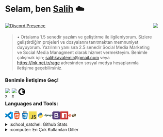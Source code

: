 # Selam, ben [Salih](https://www.salihkayatemir.cf) :cloud:

<img src="https://media.giphy.com/media/ZVik7pBtu9dNS/giphy.gif" align="right" widht="200" height="200">

[![Discord Presence](https://lanyard.cnrad.dev/api/541573707337039904)](https://discord.com/users/541573707337039904)

####  
> • Ortalama 1.5 senedir yazılım ve geliştirme ile ilgileniyorum. Sizlere geliştirdiğim projeleri ve dosyalarını tanıtmaktan memnuniyet duyuyorum. Yazılımın yanı sıra 2.5 senedir Social Media Marketing ve Social Media Managment olarak hizmet vermekteyim. Benimle çalışmak için; salihkayatemir@gmail.com veya https://lnk.net.tr/rage adresinden sosyal medya hesaplarımla iletişime geçebilirsiniz.

### Benimle İletişime Geç!
[<img align="left" alt="x" width="22px" src="https://unpkg.com/simple-icons@v6/icons/discord.svg" />](https://discord.gg/ptFxZRBt4t)
[<img align="left" alt="x" width="22px" src="https://unpkg.com/simple-icons@6.23.0/icons/gmail.svg" />](mailto:salihkayatemir@gmail.com)
[<img align="left" alt="x" width="22px" src="https://raw.githubusercontent.com/iconic/open-iconic/master/svg/globe.svg" />](https://salihkayatemir.cf)
<br />

### Languages and Tools:

<img align="left" alt="Visual Studio Code" width="26px" src="https://raw.githubusercontent.com/github/explore/80688e429a7d4ef2fca1e82350fe8e3517d3494d/topics/visual-studio-code/visual-studio-code.png" />
<img align="left" alt="HTML5" width="26px" src="https://raw.githubusercontent.com/github/explore/80688e429a7d4ef2fca1e82350fe8e3517d3494d/topics/html/html.png" />
<img align="left" alt="CSS3" width="26px" src="https://raw.githubusercontent.com/github/explore/80688e429a7d4ef2fca1e82350fe8e3517d3494d/topics/css/css.png" />
<img align="left" alt="JavaScript" width="26px" src="https://raw.githubusercontent.com/github/explore/80688e429a7d4ef2fca1e82350fe8e3517d3494d/topics/javascript/javascript.png" />
<img align="left" alt="Python" width="26px" src="https://raw.githubusercontent.com/github/explore/80688e429a7d4ef2fca1e82350fe8e3517d3494d/topics/python/python.png" />
<img align="left" alt="Python" width="26px" src="https://raw.githubusercontent.com/github/explore/80688e429a7d4ef2fca1e82350fe8e3517d3494d/topics/django/django.png" />
<img align="left" alt="Bootstrap" width="26px" src="https://raw.githubusercontent.com/github/explore/80688e429a7d4ef2fca1e82350fe8e3517d3494d/topics/bootstrap/bootstrap.png" />
<img align="left" alt="NPM" width="26px" src="https://raw.githubusercontent.com/github/explore/80688e429a7d4ef2fca1e82350fe8e3517d3494d/topics/npm/npm.png" />
<img align="left" alt="NPM" width="26px" src="https://raw.githubusercontent.com/github/explore/80688e429a7d4ef2fca1e82350fe8e3517d3494d/topics/git/git.png" />





<br />
<br />

<details>
<summary>:school_satchel: Github Stats</summary>
<img src="https://github-readme-stats.vercel.app/api?username=salihkayatemir&theme=radical">
</details>  

<details>
<summary>:computer: En Çok Kullanılan Diller</summary>
<img src=https://github-readme-stats.vercel.app/api/top-langs/?username=salihkayatemir&layout=compact>
</details>  
